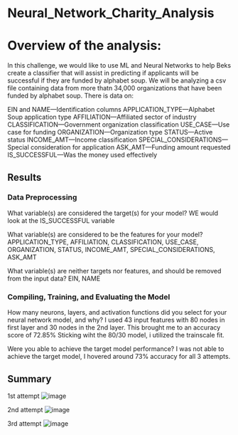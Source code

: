 # Neural_Network_Charity_Analysis

# Overview of the analysis: 
In this challenge, we would like to use ML and Neural Networks to help Beks create a classifier that will assist in predicting if applicants will be successful if they are funded by alphabet soup. We will  be analyzing a csv file containing data from more thatn 34,000 organizations that have been funded by alphabet soup.  There is data on:

EIN and NAME—Identification columns
APPLICATION_TYPE—Alphabet Soup application type
AFFILIATION—Affiliated sector of industry
CLASSIFICATION—Government organization classification
USE_CASE—Use case for funding
ORGANIZATION—Organization type
STATUS—Active status
INCOME_AMT—Income classification
SPECIAL_CONSIDERATIONS—Special consideration for application
ASK_AMT—Funding amount requested
IS_SUCCESSFUL—Was the money used effectively

## Results
 
### Data Preprocessing


What variable(s) are considered the target(s) for your model?
WE would look at the IS_SUCCESSFUL variable

What variable(s) are considered to be the features for your model?
APPLICATION_TYPE, AFFILIATION, CLASSIFICATION, USE_CASE, ORGANIZATION, STATUS, INCOME_AMT, SPECIAL_CONSIDERATIONS, ASK_AMT

What variable(s) are neither targets nor features, and should be removed from the input data?
EIN, NAME

### Compiling, Training, and Evaluating the Model

How many neurons, layers, and activation functions did you select for your neural network model, and why?
I used 43 input features with 80 nodes in first layer and 30 nodes in the 2nd layer.  This brought me to an accuracy score of 72.85%
Sticking wiht the 80/30 model, i utilized the trainscale fit. 

Were you able to achieve the target model performance?
I was not able to achieve the target model, I hovered around 73% accuracy for all 3 attempts.

## Summary

1st attempt
![image](https://user-images.githubusercontent.com/98061420/173250256-7775bac6-9b09-438d-aae2-90bcf8b398b4.png)


2nd attempt
![image](https://user-images.githubusercontent.com/98061420/173250266-970a7db8-59ad-4a01-92c7-88464dbc8f3c.png)


3rd attempt
![image](https://user-images.githubusercontent.com/98061420/173250272-4e9f8ade-4d07-471c-be2f-d01f5a238111.png)

